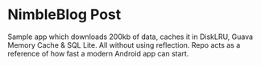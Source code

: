 # NimbleBlog Post

Sample app which downloads 200kb of data, caches it in DiskLRU, Guava Memory Cache & SQL Lite.  All without using reflection.  Repo acts as a reference of how fast a modern Android app can start.
